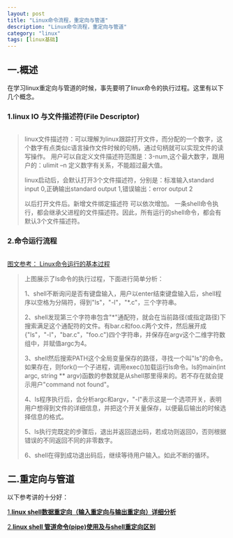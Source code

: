 ```yaml
---
layout: post
title: "Linux命令流程，重定向与管道"
description: "Linux命令流程，重定向与管道"
category: "linux"
tags: [linux基础]
---
```


<h2>一.概述</h2>

<p>在学习linux重定向与管道的时候，事先要明了linux命令的执行过程。这里有以下几个概念。</p>

<h3>1.linux IO 与文件描述符(File Descriptor)</h3>

<p><img src="http://img.ddvip.com/2013_0912/16291378923988.jpg" alt="" /></p>

<blockquote>
  <p>linux文件描述符：可以理解为linux跟踪打开文件，而分配的一个数字，这个数字有点类似c语言操作文件时候的句柄，通过句柄就可以实现文件的读写操作。 用户可以自定义文件描述符范围是：3-num,这个最大数字，跟用户的：ulimit –n 定义数字有关系，不能超过最大值。</p>
  
  <p>linux启动后，会默认打开3个文件描述符，分别是：标准输入standard input 0,正确输出standard output 1,错误输出：error output 2</p>
  
  <p>以后打开文件后。新增文件绑定描述符 可以依次增加。 一条shell命令执行，都会继承父进程的文件描述符。因此，所有运行的shell命令，都会有默认3个文件描述符。</p>
</blockquote>

<!--more-->

<h3>2.命令运行流程</h3>

<p><img src="http://img.blog.csdn.net/20140329135415640?watermark/2/text/aHR0cDovL2Jsb2cuY3Nkbi5uZXQvaGp4NTIwMA==/font/5a6L5L2T/fontsize/400/fill/I0JBQkFCMA==/dissolve/70/gravity/SouthEast" alt="" /></p>

<p><a href="http://blog.csdn.net/hjx5200/article/details/22487683">图文参考： Linux命令运行的基本过程</a></p>

<blockquote>
  <p>上图展示了ls命令的执行过程，下面进行简单分析：</p>
  
  <p>1、shell不断询问是否有键盘输入，用户以enter结束键盘输入后，shell程序以空格为分隔符，得到"ls"，"-l"，"*.c"，三个字符串。</p>
  
  <p>2、shell发现第三个字符串包含"*"通配符，就会在当前路径(或指定路径)下搜索满足这个通配符的文件。有bar.c和foo.c两个文件，然后展开成{"ls"，"-l"，"bar.c"，"foo.c"}四个字符串，并保存在argv这个二维字符数组中，并赋值argc为4。</p>
  
  <p>3、shell然后搜索PATH这个全局变量保存的路径，寻找一个叫"ls"的命令。如果存在，则fork()一个子进程，调用exec()加载运行ls命令。ls的main(int argc, string ** argv)函数的参数就是从shell那里得来的。若不存在就会提示用户"command not found"。</p>
  
  <p>4、ls程序执行后，会分析argc和argv，"-l"表示这是一个选项开关，表明用户想得到文件的详细信息，并把这个开关量保存，以便最后输出的时候选择信息的格式。</p>
  
  <p>5、ls执行完既定的步骤后，退出并返回退出码，若成功则返回0，否则根据错误的不同返回不同的非零数字。</p>
  
  <p>6、shell在得到成功退出码后，继续等待用户输入。如此不断的循环。</p>
</blockquote>

<h2>二.重定向与管道</h2>

<p>以下参考讲的十分好：</p>

<p><a href="http://www.cnblogs.com/chengmo/archive/2010/10/20/1855805.html">1.<strong>linux shell数据重定向（输入重定向与输出重定向）详细分析</strong></a></p>

<p><a href="http://www.cnblogs.com/chengmo/archive/2010/10/21/1856577.html">2.<strong>linux shell 管道命令(pipe)使用及与shell重定向区别</strong></a></p>
